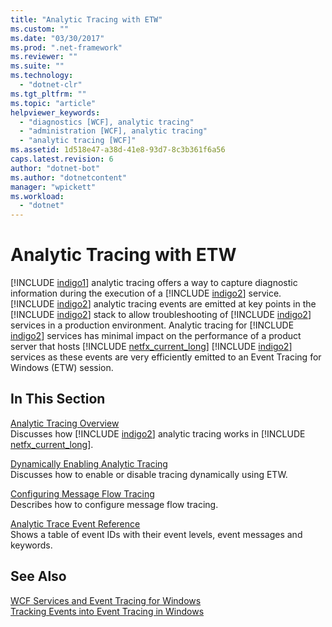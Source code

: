 ```yaml
---
title: "Analytic Tracing with ETW"
ms.custom: ""
ms.date: "03/30/2017"
ms.prod: ".net-framework"
ms.reviewer: ""
ms.suite: ""
ms.technology: 
  - "dotnet-clr"
ms.tgt_pltfrm: ""
ms.topic: "article"
helpviewer_keywords: 
  - "diagnostics [WCF], analytic tracing"
  - "administration [WCF], analytic tracing"
  - "analytic tracing [WCF]"
ms.assetid: 1d518e47-a38d-41e8-93d7-8c3b361f6a56
caps.latest.revision: 6
author: "dotnet-bot"
ms.author: "dotnetcontent"
manager: "wpickett"
ms.workload: 
  - "dotnet"
---
```

# Analytic Tracing with ETW
[!INCLUDE [indigo1](../../../../../includes/indigo1-md.md)] analytic tracing offers a way to capture diagnostic information during the execution of a [!INCLUDE [indigo2](../../../../../includes/indigo2-md.md)] service. [!INCLUDE [indigo2](../../../../../includes/indigo2-md.md)] analytic tracing events are emitted at key points in the [!INCLUDE [indigo2](../../../../../includes/indigo2-md.md)] stack to allow troubleshooting of [!INCLUDE [indigo2](../../../../../includes/indigo2-md.md)] services in a production environment. Analytic tracing for [!INCLUDE [indigo2](../../../../../includes/indigo2-md.md)] services has minimal impact on the performance of a product server that hosts [!INCLUDE [netfx_current_long](../../../../../includes/netfx-current-long-md.md)] [!INCLUDE [indigo2](../../../../../includes/indigo2-md.md)] services as these events are very efficiently emitted to an Event Tracing for Windows (ETW) session.  
  
## In This Section  
 [Analytic Tracing Overview](../../../../../docs/framework/wcf/diagnostics/etw/analytic-tracing-overview.md)  
 Discusses how [!INCLUDE [indigo2](../../../../../includes/indigo2-md.md)] analytic tracing works in [!INCLUDE [netfx_current_long](../../../../../includes/netfx-current-long-md.md)].  
  
 [Dynamically Enabling Analytic Tracing](../../../../../docs/framework/wcf/diagnostics/etw/dynamically-enabling-analytic-tracing.md)  
 Discusses how to enable or disable tracing dynamically using ETW.  
  
 [Configuring Message Flow Tracing](../../../../../docs/framework/wcf/diagnostics/etw/configuring-message-flow-tracing.md)  
 Describes how to configure message flow tracing.  
  
 [Analytic Trace Event Reference](../../../../../docs/framework/wcf/diagnostics/etw/analytic-trace-event-reference.md)  
 Shows a table of event IDs with their event levels, event messages and keywords.  
  
## See Also  
 [WCF Services and Event Tracing for Windows](../../../../../docs/framework/wcf/samples/wcf-services-and-event-tracing-for-windows.md)  
 [Tracking Events into Event Tracing in Windows](../../../../../docs/framework/windows-workflow-foundation/samples/tracking-events-into-event-tracing-in-windows.md)
